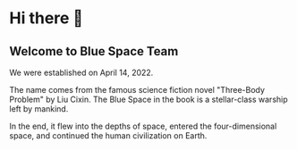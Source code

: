 <!--
 * @Author: fantiga
 * @Date: 2022-06-10 12:58:45
 * @LastEditTime: 2022-06-10 13:08:11
 * @LastEditors: fantiga
 * @Description: 
 * @FilePath: /BlueSpaceTeam/profile/README.md
-->
# Hi there 👋

<!--

**Here are some ideas to get you started:**

🙋‍♀️ A short introduction - what is your organization all about?
🌈 Contribution guidelines - how can the community get involved?
👩‍💻 Useful resources - where can the community find your docs? Is there anything else the community should know?
🍿 Fun facts - what does your team eat for breakfast?
🧙 Remember, you can do mighty things with the power of [Markdown](https://docs.github.com/github/writing-on-github/getting-started-with-writing-and-formatting-on-github/basic-writing-and-formatting-syntax)
-->

## Welcome to Blue Space Team

We were established on April 14, 2022.

The name comes from the famous science fiction novel "Three-Body Problem" by Liu Cixin. The Blue Space in the book is a stellar-class warship left by mankind.

In the end, it flew into the depths of space, entered the four-dimensional space, and continued the human civilization on Earth.
